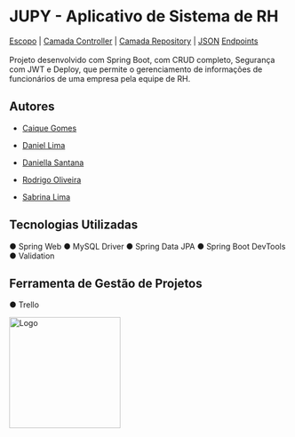 
# JUPY - Aplicativo de Sistema de RH
[Escopo](https://github.com/projetoIntegrador-aplicacaoRH/backend/raw/refs/heads/main/documentacao/Escopo%20do%20Projeto%20-%20TASK3.docx)  |
[Camada Controller](https://raw.githubusercontent.com/projetoIntegrador-aplicacaoRH/backend/refs/heads/main/documentacao/diagramaCamadaController.png)  |
[Camada Repository](https://raw.githubusercontent.com/projetoIntegrador-aplicacaoRH/backend/refs/heads/main/documentacao/diagramaCamadaRepository.png)  |
[JSON](https://github.com/projetoIntegrador-aplicacaoRH/backend/blob/main/documentacao/requisisoesJSON)
[Endpoints](https://github.com/projetoIntegrador-aplicacaoRH/backend/blob/main/documentacao/Api%20RH.pdf)<br><br>
Projeto desenvolvido com Spring Boot, com CRUD completo, Segurança com JWT e Deploy, que permite o gerenciamento de informações de funcionários de uma empresa pela equipe de RH.

## Autores

- [Caique Gomes](https://www.linkedin.com/in/cttcaiquegomes/)

- [Daniel Lima](https://www.linkedin.com/in/danieldossantoslima)

- [Daniella Santana](https://www.linkedin.com/in/adaniellasantana/)

- [Rodrigo Oliveira](https://www.linkedin.com/in/rodrigo-oliveira-de-santana-23a330262/)
  
- [Sabrina Lima](https://www.linkedin.com/in/sabrina-santoslima/)

## Tecnologias Utilizadas

● Spring Web
● MySQL Driver
● Spring Data JPA
● Spring Boot DevTools
● Validation

## Ferramenta de Gestão de Projetos

● Trello

<img src="https://brazil.generation.org/wp-content/uploads/2024/10/Generation_BRAZIL_logo_NEW-BLUE.png" alt="Logo" width="200">
